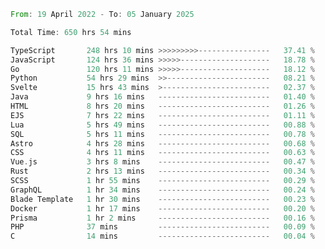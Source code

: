 <!--START_SECTION:waka-->

```rust
From: 19 April 2022 - To: 05 January 2025

Total Time: 650 hrs 54 mins

TypeScript       248 hrs 10 mins >>>>>>>>>----------------   37.41 %
JavaScript       124 hrs 36 mins >>>>>--------------------   18.78 %
Go               120 hrs 11 mins >>>>>--------------------   18.12 %
Python           54 hrs 29 mins  >>-----------------------   08.21 %
Svelte           15 hrs 43 mins  >------------------------   02.37 %
Java             9 hrs 16 mins   -------------------------   01.40 %
HTML             8 hrs 20 mins   -------------------------   01.26 %
EJS              7 hrs 22 mins   -------------------------   01.11 %
Lua              5 hrs 49 mins   -------------------------   00.88 %
SQL              5 hrs 11 mins   -------------------------   00.78 %
Astro            4 hrs 28 mins   -------------------------   00.68 %
CSS              4 hrs 11 mins   -------------------------   00.63 %
Vue.js           3 hrs 8 mins    -------------------------   00.47 %
Rust             2 hrs 13 mins   -------------------------   00.34 %
SCSS             1 hr 55 mins    -------------------------   00.29 %
GraphQL          1 hr 34 mins    -------------------------   00.24 %
Blade Template   1 hr 30 mins    -------------------------   00.23 %
Docker           1 hr 17 mins    -------------------------   00.20 %
Prisma           1 hr 2 mins     -------------------------   00.16 %
PHP              37 mins         -------------------------   00.09 %
C                14 mins         -------------------------   00.04 %
```

<!--END_SECTION:waka-->

<!-- [![Wakatime Stats](https://github-readme-stats.vercel.app/api/wakatime/?username=Supakornn&layout=compact&langs_count=16&hide_border=true&custom_title=Wakatime&bg_color=00000000&hide=PHP)](https://wakatime.com/@Supakornn) -->

